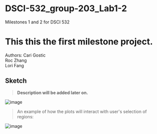 # DSCI-532_group-203_Lab1-2
Milestones 1 and 2 for DSCI 532

This this the first milestone project.
=======

Authors:
Cari Gostic  
Roc Zhang  
Lori Fang  

## Sketch  

> **Description will be added later on.**  

![image](https://i.ibb.co/sKKNZzw/Screen-Shot-2019-11-22-at-11-15-11-AM.png)  

> An example of how the plots will interact with user's selection of regions:

![image](https://i.ibb.co/vkSpg7N/Screen-Shot-2019-11-22-at-11-22-33-AM.png)  
